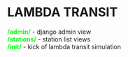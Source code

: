 # LAMBDA TRANSIT


<font color="lime"><b>/admin/</b> </font>- django admin view <br>
<font color="lime"><b>/stations/</b> </font>- station list views <br>
<font color="lime"><b>/init/</b> </font>- kick of lambda transit simulation

